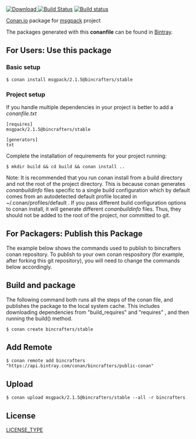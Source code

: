 [ ![Download](https://api.bintray.com/packages/bincrafters/public-conan/msgpack%3Abincrafters/images/download.svg) ](https://bintray.com/bincrafters/public-conan/msgpack%3Abincrafters/_latestVersion)
[![Build Status](https://travis-ci.org/bincrafters/conan-msgpack.svg?branch=stable%2F0.0.0)](https://travis-ci.org/bincrafters/conan-msgpack)
[![Build status](https://ci.appveyor.com/api/projects/status/sxs9n6vb8nqa92l5?svg=true)](https://ci.appveyor.com/project/BinCrafters/conan-msgpack)

[Conan.io](https://conan.io) package for [msgpack](https://github.com/someauthor/msgpack) project

The packages generated with this **conanfile** can be found in [Bintray](https://bintray.com/bincrafters/public-conan/msgpack%3Abincrafters).

## For Users: Use this package

### Basic setup

    $ conan install msgpack/2.1.5@bincrafters/stable

### Project setup

If you handle multiple dependencies in your project is better to add a *conanfile.txt*

    [requires]
    msgpack/2.1.5@bincrafters/stable

    [generators]
    txt

Complete the installation of requirements for your project running:

    $ mkdir build && cd build && conan install ..

Note: It is recommended that you run conan install from a build directory and not the root of the project directory.  This is because conan generates *conanbuildinfo* files specific to a single build configuration which by default comes from an autodetected default profile located in ~/.conan/profiles/default .  If you pass different build configuration options to conan install, it will generate different *conanbuildinfo* files.  Thus, they should not be added to the root of the project, nor committed to git.

## For Packagers: Publish this Package

The example below shows the commands used to publish to bincrafters conan repository. To publish to your own conan respository (for example, after forking this git repository), you will need to change the commands below accordingly.

## Build and package

The following command both runs all the steps of the conan file, and publishes the package to the local system cache.  This includes downloading dependencies from "build_requires" and "requires" , and then running the build() method.

    $ conan create bincrafters/stable

## Add Remote

    $ conan remote add bincrafters "https://api.bintray.com/conan/bincrafters/public-conan"

## Upload

    $ conan upload msgpack/2.1.5@bincrafters/stable --all -r bincrafters

## License
[LICENSE_TYPE](LICENSE)

